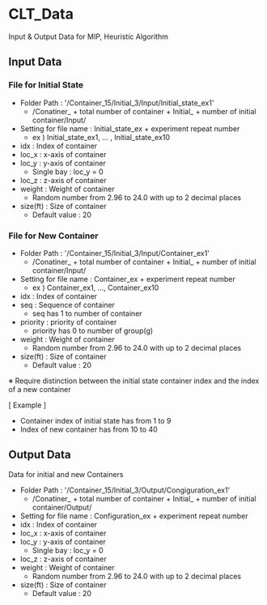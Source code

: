 # CLT_Data
Input &amp; Output Data for MIP, Heuristic Algorithm

## Input Data
### File for Initial State
- Folder Path : '/Container_15/Initial_3/Input/Initial_state_ex1'
    - /Conatiner_ + total number of container + Initial_ + number of initial container/Input/
- Setting for file name : Initial_state_ex + experiment repeat number
    - ex ) Initial_state_ex1, ... , Initial_state_ex10
- idx : Index of container
- loc_x : x-axis of container
- loc_y : y-axis of container
    - Single bay : loc_y = 0
- loc_z : z-axis of container
- weight : Weight of container
    - Random number from 2.96 to 24.0 with up to 2 decimal places
- size(ft) : Size of container
    - Default value : 20
    
### File for New Container
- Folder Path : '/Container_15/Initial_3/Input/Container_ex1'
    - /Conatiner_ + total number of container + Initial_ + number of initial container/Input/
- Setting for file name : Container_ex + experiment repeat number
    - ex ) Container_ex1, ..., Container_ex10
- idx : Index of container
- seq : Sequence of container
    - seq has 1 to number of container
- priority : priority of container
    - priority has 0 to number of group(g)
- weight : Weight of container
    - Random number from 2.96 to 24.0 with up to 2 decimal places
- size(ft) : Size of container
    - Default value : 20

※ Require distinction between the initial state container index and the index of a new container 

[ Example ]
- Container index of initial state has from 1 to 9
- Index of new container has from 10 to 40

## Output Data
Data for initial and new Containers
- Folder Path : '/Container_15/Initial_3/Output/Congiguration_ex1'
    - /Conatiner_ + total number of container + Initial_ + number of initial container/Output/
- Setting for file name : Configuration_ex + experiment repeat number
- idx : Index of container
- loc_x : x-axis of container
- loc_y : y-axis of container
    - Single bay : loc_y = 0
- loc_z : z-axis of container
- weight : Weight of container
    - Random number from 2.96 to 24.0 with up to 2 decimal places
- size(ft) : Size of container
    - Default value : 20
